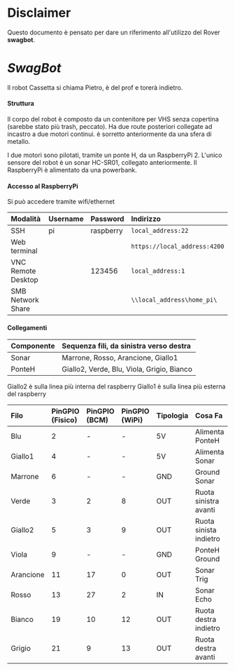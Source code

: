# Disclaimer
Questo documento è pensato per dare un riferimento all'utilizzo del Rover **swagbot**.

# $SwagBot$
Il robot Cassetta si chiama Pietro, è del prof e torerà indietro.

#### Struttura
Il corpo del robot è composto da un contenitore per VHS senza copertina (sarebbe stato più trash, peccato).
Ha due route posteriori collegate ad incastro a due motori continui.
è sorretto anteriormente da una sfera di metallo.

I due motori sono pilotati, tramite un ponte H, da un RaspberryPi 2.
L'unico sensore del robot è un sonar HC-SR01, collegato anteriormente.
Il RaspberryPi è alimentato da una powerbank.

#### Accesso al RaspberryPi
Si può accedere tramite wifi/ethernet

|Modalità | Username | Password     | Indirizzo |
|  :------------- | :------------- | :------------- |  :------------- |
| SSH | pi       | raspberry       | `local_address:22` |
|  Web terminal | | |          `https://local_address:4200` |
|VNC Remote Desktop | | 123456     | `local_address:1` |
|SMB Network Share | | |      `\\local_address\home_pi\` |

#### Collegamenti

| Componente | Sequenza fili, da sinistra verso destra |  
| :------------- | :------------- |
| Sonar       | Marrone, Rosso, Arancione, Giallo1       |
| PonteH       | Giallo2, Verde, Blu, Viola, Grigio, Bianco       |

Giallo2 è sulla linea più interna del raspberry
Giallo1 è sulla linea più esterna del raspberry

| Filo | PinGPIO (Fisico) | PinGPIO (BCM) | PinGPIO (WiPi) | Tipologia | Cosa Fa |
| :-------- | :------- | :------ | :------- | :------ |  :------ |
| Blu       | 2  | -  | -  | 5V  | Alimenta PonteH |
| Giallo1   | 4  | -  | -  | 5V  | Alimenta Sonar |
| Marrone   | 6  | -  | -  | GND | Ground Sonar |
| Verde     | 3  | 2  | 8  | OUT | Ruota sinistra avanti |
| Giallo2   | 5  | 3  | 9  | OUT | Ruota sinista indietro |
| Viola     | 9  | -  | -  | GND | PonteH Ground |
| Arancione | 11 | 17 | 0  | OUT | Sonar Trig |
| Rosso     | 13 | 27 | 2  | IN  | Sonar Echo |
| Bianco    | 19 | 10 | 12 | OUT | Ruota destra indietro |
| Grigio    | 21 | 9  | 13 | OUT | Ruota destra avanti |
